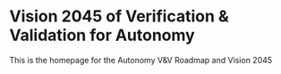 # Vision 2045 of Verification & Validation for Autonomy
This is the homepage for the Autonomy V&amp;V Roadmap and Vision 2045
